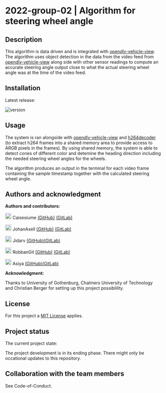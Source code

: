 # 2022-group-02 | Algorithm for steering wheel angle

## Description

This algorithm is data driven and is integrated with [opendlv-vehicle-view](https://github.com/chalmers-revere/opendlv-vehicle-view). The algorithm uses object detection in the data from the video feed from [opendlv-vehicle-view](https://github.com/chalmers-revere/opendlv-vehicle-view) along side with other sensor readings to compute an accurate steering angle output close to what the actual steering wheel angle was at the time of the video feed.


## Installation
Latest release: 

![version](https://img.shields.io/badge/version-1.1.0-blue)

## Usage
The system is ran alongside with [opendlv-vehicle-view](https://github.com/chalmers-revere/opendlv-vehicle-view) and [h264decoder](https://github.com/chalmers-revere/opendlv-video-h264-decoder) (to extract h264 frames into a shared memory area to provide access to ARGB pixels in the frames). By using shared memory, the system is able to detect cones of different color and detemine the heading direction including the needed steering wheel angles for the wheels. 

The algorithm produces an output in the terminal for each video frame containing the sample timestamp together with the calculated steering wheel angle.


## Authors and acknowledgment
**Authors and contributors:**

<img src="https://avatars.githubusercontent.com/u/71592942?s=40&v=4" alt="Profile Picture Caisesiume" width="20"/> Caisesiume [(GitHub)](https://github.com/Caisesiume) [(GitLab)](https://git.chalmers.se/simonar)

<img src="https://avatars.githubusercontent.com/u/71591829?v=4" alt="Profile Picture JohanAxell" width="20"/> JohanAxell [(GitHub)](https://github.com/johanaxell) [(GitLab)](https://git.chalmers.se/johanaxe)

<img src="https://avatars.githubusercontent.com/u/81258179?v=4" alt="Profile Picture Jidarv" width="20"/> Jidarv [(GitHub)](https://github.com/Jidarv)[(GitLab)](https://git.chalmers.se/jidarv)

<img src="https://avatars.githubusercontent.com/u/81112288?v=4" alt="Profile Picture RobbanGit" width="20"/> RobbanGit [(GitHub)](https://github.com/RobbanGit) [(GitLab)](https://git.chalmers.se/robinhan)

<img src="https://avatars.githubusercontent.com/u/72571860?v=4" alt="Profile Picture Asiya-Ismail" width="20"/> Asiya [(GitHub)](https://github.com/Asiya-Ismail)[(GitLab)](https://git.chalmers.se/asiya)

**Acknowledgment:**

Thanks to University of Gothenburg, Chalmers University of Technology and Christian Berger for setting up this project possiblility.


## License
For this project a [MIT License](https://git.chalmers.se/courses/dit638/students/2022-group-02/-/blob/main/LICENSE) applies.

## Project status
The current project state:

The project development is in its ending phase. There might only be occational updates to this repository.


## Collaboration with the team members

See Code-of-Conduct.

